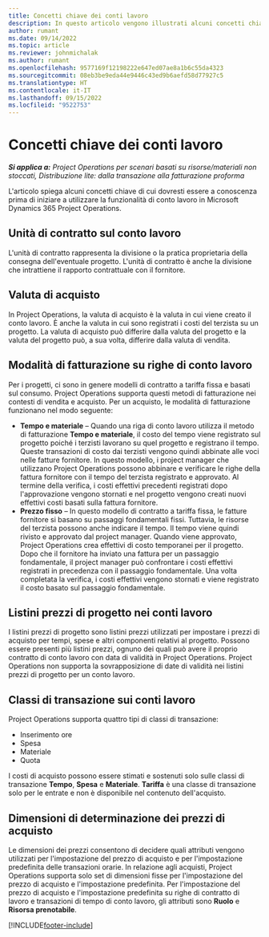 ```yaml
---
title: Concetti chiave dei conti lavoro
description: In questo articolo vengono illustrati alcuni concetti chiave che si applicano al conto lavoro in Microsoft Dynamics 365 Project Operations.
author: rumant
ms.date: 09/14/2022
ms.topic: article
ms.reviewer: johnmichalak
ms.author: rumant
ms.openlocfilehash: 9577169f12198222e647ed07ae8a1b6c55da4323
ms.sourcegitcommit: 08eb3be9eda44e9446c43ed9b6aefd58d77927c5
ms.translationtype: HT
ms.contentlocale: it-IT
ms.lasthandoff: 09/15/2022
ms.locfileid: "9522753"
---
```

# <a name="key-concepts-in-subcontracting"></a>Concetti chiave dei conti lavoro


_**Si applica a:** Project Operations per scenari basati su risorse/materiali non stoccati, Distribuzione lite: dalla transazione alla fatturazione proforma_

L'articolo spiega alcuni concetti chiave di cui dovresti essere a conoscenza prima di iniziare a utilizzare la funzionalità di conto lavoro in Microsoft Dynamics 365 Project Operations.

## <a name="contracting-unit-on-the-subcontract"></a>Unità di contratto sul conto lavoro

L'unità di contratto rappresenta la divisione o la pratica proprietaria della consegna dell'eventuale progetto. L'unità di contratto è anche la divisione che intrattiene il rapporto contrattuale con il fornitore.

## <a name="purchase-currency"></a>Valuta di acquisto

In Project Operations, la valuta di acquisto è la valuta in cui viene creato il conto lavoro. È anche la valuta in cui sono registrati i costi del terzista su un progetto. La valuta di acquisto può differire dalla valuta del progetto e la valuta del progetto può, a sua volta, differire dalla valuta di vendita.

## <a name="billing-methods-on-subcontract-lines"></a>Modalità di fatturazione su righe di conto lavoro

Per i progetti, ci sono in genere modelli di contratto a tariffa fissa e basati sul consumo. Project Operations supporta questi metodi di fatturazione nei contesti di vendita e acquisto. Per un acquisto, le modalità di fatturazione funzionano nel modo seguente:

- **Tempo e materiale** – Quando una riga di conto lavoro utilizza il metodo di fatturazione **Tempo e materiale**, il costo del tempo viene registrato sul progetto poiché i terzisti lavorano su quel progetto e registrano il tempo. Queste transazioni di costo dai terzisti vengono quindi abbinate alle voci nelle fatture fornitore. In questo modello, i project manager che utilizzano Project Operations possono abbinare e verificare le righe della fattura fornitore con il tempo del terzista registrato e approvato. Al termine della verifica, i costi effettivi precedenti registrati dopo l'approvazione vengono stornati e nel progetto vengono creati nuovi effettivi costi basati sulla fattura fornitore.
- **Prezzo fisso** – In questo modello di contratto a tariffa fissa, le fatture fornitore si basano su passaggi fondamentali fissi. Tuttavia, le risorse del terzista possono anche indicare il tempo. Il tempo viene quindi rivisto e approvato dal project manager. Quando viene approvato, Project Operations crea effettivi di costo temporanei per il progetto. Dopo che il fornitore ha inviato una fattura per un passaggio fondamentale, il project manager può confrontare i costi effettivi registrati in precedenza con il passaggio fondamentale. Una volta completata la verifica, i costi effettivi vengono stornati e viene registrato il costo basato sul passaggio fondamentale.

## <a name="project-price-lists-on-subcontracts"></a>Listini prezzi di progetto nei conti lavoro

I listini prezzi di progetto sono listini prezzi utilizzati per impostare i prezzi di acquisto per tempi, spese e altri componenti relativi al progetto. Possono essere presenti più listini prezzi, ognuno dei quali può avere il proprio contratto di conto lavoro con data di validità in Project Operations. Project Operations non supporta la sovrapposizione di date di validità nei listini prezzi di progetto per un conto lavoro.

## <a name="transaction-classes-on-subcontracts"></a>Classi di transazione sui conti lavoro

Project Operations supporta quattro tipi di classi di transazione:

- Inserimento ore
- Spesa
- Materiale
- Quota

I costi di acquisto possono essere stimati e sostenuti solo sulle classi di transazione **Tempo**, **Spesa** e **Materiale**. **Tariffa** è una classe di transazione solo per le entrate e non è disponibile nel contenuto dell'acquisto.

## <a name="purchase-pricing-dimensions"></a>Dimensioni di determinazione dei prezzi di acquisto

Le dimensioni dei prezzi consentono di decidere quali attributi vengono utilizzati per l'impostazione del prezzo di acquisto e per l'impostazione predefinita delle transazioni orarie. In relazione agli acquisti, Project Operations supporta solo set di dimensioni fisse per l'impostazione del prezzo di acquisto e l'impostazione predefinita. Per l'impostazione del prezzo di acquisto e l'impostazione predefinita su righe di contratto di lavoro e transazioni di tempo di conto lavoro, gli attributi sono **Ruolo** e **Risorsa prenotabile**.

[!INCLUDE[footer-include](../../includes/footer-banner.md)]
